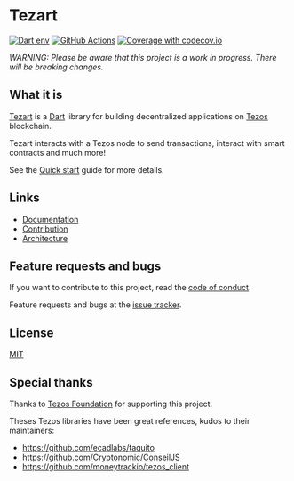 # Tezart

[![Dart env](https://img.shields.io/static/v1?label=License&message=MIT&color=blue)](https://github.com/moneytrackio/tezart/blob/main/LICENSE)
[![GitHub Actions](https://github.com/moneytrackio/tezart/workflows/Run%20tests/badge.svg)](https://github.com/moneytrackio/tezart/actions?query=workflow%3A%22Run+tests%22)
[![Coverage with codecov.io](https://codecov.io/gh/moneytrackio/tezart/branch/main/graph/badge.svg?token=0BOIGV5QCT)](https://codecov.io/gh/moneytrackio/tezart)

*WARNING: Please be aware that this project is a work in progress. There will be breaking changes.*

## What it is 

[Tezart](https://github.com/moneytrackio/tezart) is a [Dart](https://dart.dev/) library for building decentralized applications on [Tezos](https://tezos.com) blockchain.

Tezart interacts with a Tezos node to send transactions, interact with smart contracts and much more!

See the [Quick start](https://moneytrackio.github.io/tezart/#/?id=quick-start) guide for more details.

## Links

- [Documentation](https://moneytrackio.github.io/tezart/)
- [Contribution](https://moneytrackio.github.io/tezart/#/?id=contribute)
- [Architecture](https://github.com/moneytrackio/tezart/blob/main/docs/ARCHITECTURE.md)
<!--- - API Reference  API Reference will be available when the package is published to pub.dev --> 

## Feature requests and bugs 

If you want to contribute to this project, read the [code of conduct](https://github.com/moneytrackio/tezart/blob/main/CONTRIBUTING.md).

Feature requests and bugs at the [issue tracker](https://github.com/moneytrackio/tezart/issues/new).

## License

[MIT](https://github.com/moneytrackio/tezart/blob/main/LICENSE)

## Special thanks

Thanks to [Tezos Foundation](https://tezos.foundation) for supporting this project.

Theses Tezos libraries have been great references, kudos to their maintainers:

- https://github.com/ecadlabs/taquito
- https://github.com/Cryptonomic/ConseilJS
- https://github.com/moneytrackio/tezos_client
